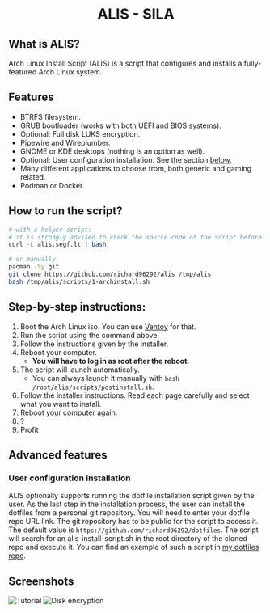 <h1 align="center">ALIS - SILA</h1>

## What is ALIS?

Arch Linux Install Script (ALIS) is a script that configures and installs a fully-featured Arch Linux system.

## Features

- BTRFS filesystem.
- GRUB bootloader (works with both UEFI and BIOS systems).
- Optional: Full disk LUKS encryption.
- Pipewire and Wireplumber.
- GNOME or KDE desktops (nothing is an option as well).
- Optional: User configuration installation. See the section [below](#user-configuration-installation).
- Many different applications to choose from, both generic and gaming related.
- Podman or Docker.

## How to run the script?

```bash
# with a helper script:
# it is strongly advised to check the source code of the script before running it
curl -L alis.segf.lt | bash

# or manually:
pacman -Sy git
git clone https://github.com/richard96292/alis /tmp/alis
bash /tmp/alis/scripts/1-archinstall.sh
```

## Step-by-step instructions:

1. Boot the Arch Linux iso. You can use [Ventoy](https://www.ventoy.net/en/index.html) for that.
1. Run the script using the command above.
1. Follow the instructions given by the installer.
1. Reboot your computer.
   - **You will have to log in as root after the reboot.**
1. The script will launch automatically.
   - You can always launch it manually with `bash /root/alis/scripts/postinstall.sh`.
1. Follow the installer instructions. Read each page carefully and select what you want to install.
1. Reboot your computer again.
1. ?
1. Profit

## Advanced features

### User configuration installation

ALIS optionally supports running the dotfile installation script given by the user.
As the last step in the installation process, the user can install the dotfiles from a personal git repository.
You will need to enter your dotfile repo URL link.
The git repository has to be public for the script to access it.
The default value is `https://github.com/richard96292/dotfiles`.
The script will search for an alis-install-script.sh in the root directory of the cloned repo and execute it.
You can find an example of such a script in [my dotfiles repo](https://github.com/richard96292/dotfiles).

## Screenshots

![Tutorial](https://github.com/richard96292/alis/blob/master/screenshots/tutorial.png)
![Disk encryption](https://github.com/richard96292/alis/blob/master/screenshots/encryption.png)
